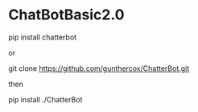 # ChatBotBasic2.0

pip install chatterbot

or

git clone https://github.com/gunthercox/ChatterBot.git

then

pip install ./ChatterBot
